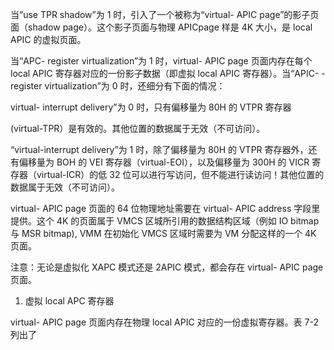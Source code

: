 
当“use TPR shadow”为 1 时，引入了一个被称为“virtual- APIC page”的影子页面（shadow page）。这个影子页面与物理 APICpage 样是 4K 大小，是 local APIC 的虚拟页面。

当“APC- register virtualization”为 1 时，virtual- APIC page 页面内存在每个 local APIC 寄存器对应的一份影子数据（即虚拟 local APIC 寄存器）。当“APIC- -register virtualization”为 0 时，还细分有下面的情况：

 virtual- interrupt delivery”为 0 时，只有偏移量为 80H 的 VTPR 寄存器

 (virtual-TPR）是有效的。其他位置的数据属于无效（不可访问）。

“virtual-interrupt delivery”为 1 时，除了偏移量为 80H 的 VTPR 寄存器外，还有偏移量为 BOH 的 VEI 寄存器（virtual-EOI），以及偏移量为 300H 的 VICR 寄存器（virtual-ICR）的低 32 位可以进行写访问，但不能进行读访问！其他位置的数据属于无效（不可访问）。

 virtual- APIC page 页面的 64 位物理地址需要在 virtual- APIC address 字段里提供。这个 4K 的页面属于 VMCS 区城所引用的数据结构区域（例如 IO bitmap 与 MSR  bitmap), VMM 在初始化 VMCS 区域时需要为 VM 分配这样的一个 4K 页面。

注意：无论是虚拟化 XAPC 模式还是 2APIC 模式，都会存在 virtual- APIC page 页面。

1. 虚拟 local APC 寄存器

virtual- APIC page 页面内存在物理 local APIC 对应的一份虚拟寄存器。表 7-2 列出了

